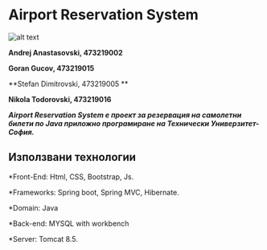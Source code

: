 # Airport Reservation System
![alt text](https://i.imgur.com/4Lr4YYO.jpg)

**Andrej Anastasovski, 473219002**  

**Goran Gucov, 473219015**

**Stefan Dimitrovski, 473219005 **

**Nikola Todorovski, 473219016**

***Airport Reservation System е проект за резервация на самолетни билети по Java приложно програмиране на Технически Универзитет-София.***


## **Използвани технологии**

*Front-End: Html, CSS, Bootstrap, Js.

*Frameworks: Spring boot, Spring MVC, Hibernate.

*Domain: Java

*Back-end: MYSQL with workbench

*Server: Tomcat 8.5.
